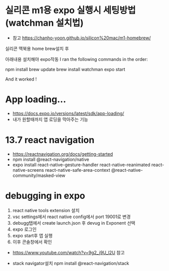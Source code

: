 # 실리콘 m1용 expo 실행시 세팅방법(watchman 설치법)

- 참고
  https://chanho-yoon.github.io/silicon%20mac/m1-homebrew/

실리콘 맥북용 home brew설치 후

아래내용 설치해야 expo작동
I ran the following commands in the order:

npm install
brew update
brew install watchman
expo start

And it worked !

# App loading...

- https://docs.expo.io/versions/latest/sdk/app-loading/
- 내가 원할때까지 앱 로딩을 막아주는 기능

# 13.7 react navigation

- https://reactnavigation.org/docs/getting-started
- npm install @react-navigation/native
- expo install react-native-gesture-handler react-native-reanimated react-native-screens react-native-safe-area-context @react-native-community/masked-view

# debugging in expo

1. react native tools extension 설치
2. vsc settings에서 react native config에서 port 19001로 변경
3. debugg탭에서 create launch.json 후 devug in Exponent 선택
4. expo 로그인
5. expo start후 앱 실행
6. 이후 콘솔창에서 확인

- https://www.youtube.com/watch?v=9g2_j9U_l2U 참고

- stack navigator설치
  npm install @react-navigation/stack
